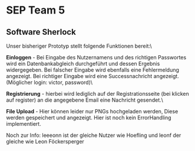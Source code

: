 # SEP Team 5
## Software Sherlock

Unser bisheriger Prototyp stellt folgende Funktionen bereit:\\

**Einloggen** - Bei Eingabe des Nutzernamens und des richtigen Passwortes wird ein Datenbankabgleich durchgeführt und dessen Ergebnis widergegeben. Bei falscher Eingabe wird ebenfalls eine Fehlermeldung angezeigt. Bei richtiger Eingabe wird eine Successnachricht angezeigt. (Möglicher login: victor, password)\\

**Registrierung** - hierbei wird lediglich auf der Registrationsseite (bei klicken auf register) an die angegebene Email eine Nachricht gesendet.\\

**File Upload** - Hier können leider nur PNGs hochgeladen werden, Diese werden gespeichert und angezeigt. Hier ist noch kein ErrorHandling implementiert.

Noch zur Info: leeeonn ist der gleiche Nutzer wie Hoefling und leonf der gleiche wie Leon Föckersperger

